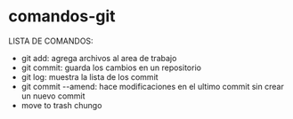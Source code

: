 # comandos-git
LISTA DE COMANDOS:
* git add: agrega archivos al area de trabajo
* git commit: guarda los cambios en un repositorio
* git log: muestra la lista de los commit
* git commit --amend: hace modificaciones en el ultimo commit sin crear un nuevo commit
* move to trash chungo